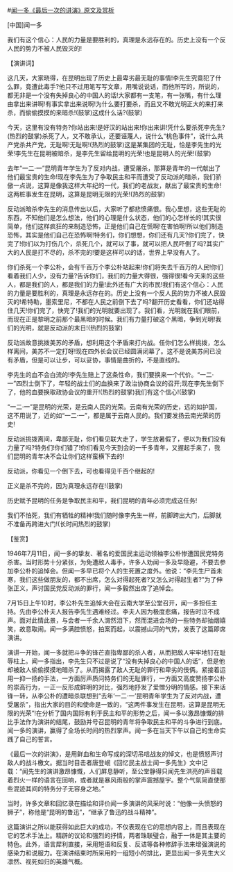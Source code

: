 #[闻一多《最后一次的讲演》原文及赏析](https://www.vrrw.net/wx/14485.html)

[中国]闻一多

我们有这个信心：人民的力量是要胜利的，真理是永远存在的。历史上没有一个反人民的势力不被人民毁灭的!

【演讲词】

这几天，大家晓得，在昆明出现了历史上最卑劣最无耻的事情!李先生究竟犯了什么罪，竟遭此毒手?他只不过用笔写写文章，用嘴说说话，而他所写的，所说的，都无非是一个没有失掉良心的中国人的话!大家都有一支笔，有一张嘴，有什么理由拿出来讲啊!有事实拿出来说啊!为什么要打要杀，而且又不敢光明正大的来打来杀，而偷偷摸摸的来暗杀!(鼓掌)这成什么话?(鼓掌)

今天，这里有没有特务?你站出来!是好汉的站出来!你出来讲!凭什么要杀死李先生?(热烈的鼓掌)杀死了人，又不敢承认，还要诬蔑人，说什么“桃色事件”，说什么共产党杀共产党，无耻啊!无耻啊!(热烈的鼓掌)这是某集团的无耻，恰是李先生的光荣!李先生在昆明被暗杀，是李先生留给昆明的光荣!也是昆明人的光荣!(鼓掌)

去年“一二·一”昆明青年学生为了反对内战，遭受屠杀，那算是青年的一代献出了他们最宝贵的生命!现在李先生为了争取民主和平而遭受了反动派的暗杀，我们骄傲一点说，这算是像我这样大年纪的一代，我们的老战友，献出了最宝贵的生命!这两桩事发生在昆明，这算是昆明无限的光荣!(热烈的鼓掌)

反动派暗杀李先生的消息传出以后，大家听了都悲愤痛恨。我心里想，这些无耻的东西，不知他们是怎么想法，他们的心理是什么状态，他们的心怎样长的!其实很简单，他们这样疯狂的来制造恐怖，正是他们自己在慌啊!在害怕啊!所以他们制造恐怖，其实是他们自己在恐怖啊!特务们，你们想想，你们还有几天?你们完了，快完了!你们以为打伤几个，杀死几个，就可以了事，就可以把人民吓倒了吗?其实广大的人民是打不尽的，杀不完的!要是这样可以的话，世界上早没有人了。

你们杀死一个李公朴，会有千百万个李公朴站起来!你们将失去千百万的人民!你们看着我们人少，没有力量?告诉你们，我们的力量大得很，强得很!看今天来的这些人，都是我们的人，都是我们的力量!此外还有广大的市民!我们有这个信心：人民的力量是要胜利的，真理是永远存在的。历史上没有一个反人民的势力不被人民毁灭的!希特勒，墨索里尼，不都在人民之前倒下去了吗?翻开历史看看，你们还站得住几天!你们完了，快完了!我们的光明就要出现了。我们看，光明就在我们眼前，而现在正是黎明之前那个最黑暗的时候。我们有力量打破这个黑暗，争到光明!我们的光明，就是反动派的末日!(热烈的鼓掌)

反动派故意挑拨美苏的矛盾，想利用这个矛盾来打内战。任你们怎么样挑拨，怎么样离间，美苏不一定打呀!现在四外长会议已经圆满闭幕了。这不是说美苏间已没有矛盾，但是可以让步，可以妥协，事情是曲折的，不是直线的。

李先生的血不会白流的!李先生赔上了这条性命，我们要换来一个代价。“一二·一”四烈士倒下了，年轻的战士们的血换来了政治协商会议的召开;现在李先生倒下了，他的血要换取政协会议的重开!(热烈的鼓掌)我们有这个信心!(鼓掌)

“一二·一”是昆明的光荣，是云南人民的光荣。云南有光荣的历史，远的如护国，这不用说了，近的如“一二·一”，都是属于云南人民的。我们要发扬云南光荣的历史!

反动派挑拨离间，卑鄙无耻，你们看见联大走了，学生放暑假了，便以为我们没有力量了吗?特务们!你们错了!你们看见今天到会的一千多青年，又握起手来了，我们昆明的青年决不会让你们这样蛮横下去的!

反动派，你看见一个倒下去，可也看得见千百个继起的!

正义是杀不完的，因为真理永远存在!(鼓掌)

历史赋予昆明的任务是争取民主和平，我们昆明的青年必须完成这任务!

我们不怕死，我们有牺牲的精神!我们随时像李先生一样，前脚跨出大门，后脚就不准备再跨进大门!(长时间热烈的鼓掌)



【鉴赏】

1946年7月11日，闻一多的挚友、著名的爱国民主运动领袖李公朴惨遭国民党特务杀害。当时形势十分紧张，为免遭敌人毒手，许多人劝闻一多及早隐避，不要去参加李公朴的追悼会。但闻一多早已将个人的生死置之度外。他说：“李先生尸首未寒，我们这些做朋友的，都不出席，怎么对得起死者?又怎么对得起生者?”为了伸张正义，声讨国民党反动派的罪行，闻一多毅然出席了追悼会。

7月15日上午10时，李公朴先生追悼大会在云南大学至公堂召开，闻一多担任主持。先由李公朴夫人报告李先生遇难经过。李夫人因为极度悲痛，报告时泣不成声。面对此情此景，与会者一千余人潸然泪下，然而混进会场的一些特务却抽烟嬉笑，故意取闹。闻一多满腔愤怒，拍案而起，以震撼山河的气势，发表了这篇即席演讲。

演讲一开始，闻一多就把斗争的锋芒直指卑鄙的杀人者，从而把敌人牢牢地钉在耻辱柱上。闻一多指出，李先生只不过是说了“没有失掉良心的中国人的话”，但是他却被敌人偷偷摸摸地暗杀了。从而揭露了敌人无耻的罪行和卑劣的伎俩。紧接着运用一抑一扬的手法，一方面厉声质问特务们的无耻罪行，一方面又高度赞扬李公朴的崇高行为，一正一反形成鲜明的对比，强烈地抒发了爱憎分明的情感。接下来话锋一转，从李公朴的遭暗杀联想到“去年‘一二·一’昆明青年学生为了反对内战，遭受屠杀”，指出大家的目的和使命是一致的，“这两件事发生在昆明，这算是昆明无限的光荣”!在分析了国内国际有利于民主和平的形势之后，闻一多以激昂慷慨的排比手法作为演讲的结尾，鼓励并号召昆明的青年将争取民主和平的斗争进行到底。闻一多的演讲，赢得了全场长时间的热烈掌声。闻一多在当天下午以自己的生命实践了自己的誓言。

《最后一次的讲演》，是用鲜血和生命写成的深切吊唁战友的悼文，也是愤怒声讨敌人的战斗檄文。据当时目击者唐登岷《回忆民主战士闻一多先生》文中记载：“闻先生的演讲激昂慷慨，人们屏息静听，至公堂静得只闻先生洪亮的声音载着烈火一样的语言在回响，或者就是暴风雨般的掌声震撼屋宇。整个气氛简直使那些混迹其间的特务分子无容身之地。”

当时，许多文章和回忆录在描绘和评价闻一多演讲的风采时说：“他像一头愤怒的狮子”，称他是“昆明的鲁迅”，“继承了鲁迅的战斗精神”。

这篇演讲之所以能获得如此巨大的成功，不仅表现在它的思想内容上，而且表现在它的艺术手法上。精辟的议论和强烈的抒情，两者珠联璧合，融于一体是其主要的特色。此外，语言犀利直接，采用短语和反复、反诘等各种修辞手法来增强演说的感染力和说服力。在演讲结束时所采用的一组短小的排比，更显出闻一多先生大义凛然、视死如归的英雄气概。

